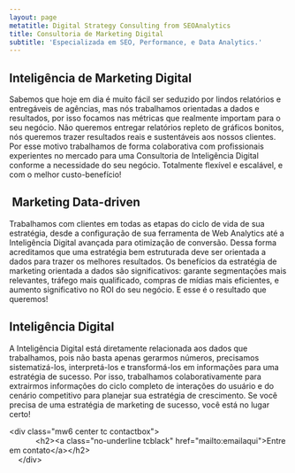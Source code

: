 ```yaml
---
layout: page
metatitle: Digital Strategy Consulting from SEOAnalytics
title: Consultoria de Marketing Digital
subtitle: 'Especializada em SEO, Performance, e Data Analytics.'
---
```


## Intelig&ecirc;ncia de Marketing Digital&nbsp;

Sabemos que hoje em dia &eacute; muito f&aacute;cil ser seduzido por lindos relat&oacute;rios e entreg&aacute;veis de ag&ecirc;ncias, mas n&oacute;s trabalhamos orientadas a dados e resultados, por isso focamos nas m&eacute;tricas que realmente importam para o seu neg&oacute;cio. N&atilde;o queremos entregar relat&oacute;rios repleto de gr&aacute;ficos bonitos, n&oacute;s queremos trazer resultados reais e sustent&aacute;veis aos nossos clientes. Por esse motivo trabalhamos de forma colaborativa com profissionais experientes no mercado para uma Consultoria de Intelig&ecirc;ncia Digital conforme a necessidade do seu neg&oacute;cio. Totalmente flex&iacute;vel e escal&aacute;vel, e com o melhor custo-benef&iacute;cio!

## &nbsp;Marketing Data-driven

Trabalhamos com clientes em todas as etapas do ciclo de vida de sua estrat&eacute;gia, desde a configura&ccedil;&atilde;o de sua ferramenta de Web Analytics at&eacute; a Intelig&ecirc;ncia Digital avan&ccedil;ada para otimiza&ccedil;&atilde;o de convers&atilde;o. Dessa forma acreditamos que uma estrat&eacute;gia bem estruturada deve ser orientada a dados para trazer os melhores resultados. Os benef&iacute;cios da estrat&eacute;gia de marketing orientada a dados s&atilde;o significativos: garante segmenta&ccedil;&otilde;es mais relevantes, tr&aacute;fego mais qualificado, compras de m&iacute;dias mais eficientes, e aumento significativo no ROI do seu neg&oacute;cio. E esse &eacute; o resultado que queremos!

## Intelig&ecirc;ncia Digital

A Intelig&ecirc;ncia Digital est&aacute; diretamente relacionada aos dados que trabalhamos, pois n&atilde;o basta apenas gerarmos n&uacute;meros, precisamos sistematiz&aacute;-los, interpret&aacute;-los e transform&aacute;-los em informa&ccedil;&otilde;es para uma estrat&eacute;gia de sucesso. Por isso, trabalhamos colaborativamente para extrairmos informa&ccedil;&otilde;es do ciclo completo de intera&ccedil;&otilde;es do usu&aacute;rio e do cen&aacute;rio competitivo para planejar sua estrat&eacute;gia de crescimento. Se voc&ecirc; precisa de uma estrat&eacute;gia de marketing de sucesso, voc&ecirc; est&aacute; no lugar certo!

&lt;div class="mw6 center tc contactbox"&gt;<br>&nbsp; &nbsp; &nbsp; &nbsp; &nbsp; &nbsp; &lt;h2&gt;&lt;a class="no-underline tcblack" href="mailto:emailaqui"&gt;Entre em contato&lt;/a&gt;&lt;/h2&gt;<br>&nbsp; &nbsp; &lt;/div&gt;

&nbsp;